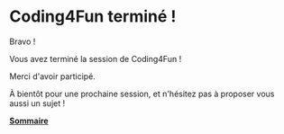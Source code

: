 # Coding4Fun terminé !

Bravo !

Vous avez terminé la session de Coding4Fun !

Merci d'avoir participé.

À bientôt pour une prochaine session, et n'hésitez pas à proposer vous aussi un sujet !

**[Sommaire](../index.md)**